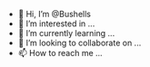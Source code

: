 - 👋 Hi, I’m @Bushells
- 👀 I’m interested in ...
- 🌱 I’m currently learning ...
- 💞️ I’m looking to collaborate on ...
- 📫 How to reach me ...

<!---
Bushells/Bushells is a ✨ special ✨ repository because its `README.md` (this file) appears on your GitHub profile.
You can click the Preview link to take a look at your changes.
--->
